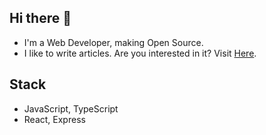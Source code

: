 ## Hi there 👋
- I'm a Web Developer, making Open Source.
- I like to write articles. Are you interested in it? Visit [Here](https://medium.com/@jnoncode).

## Stack
- JavaScript, TypeScript
- React, Express
